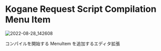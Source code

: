 # Kogane Request Script Compilation Menu Item

![2022-08-28_142608](https://user-images.githubusercontent.com/6134875/187058996-7c5555e8-1d43-45ac-a449-885bc3ae17c5.png)

コンパイルを開始する MenuItem を追加するエディタ拡張
